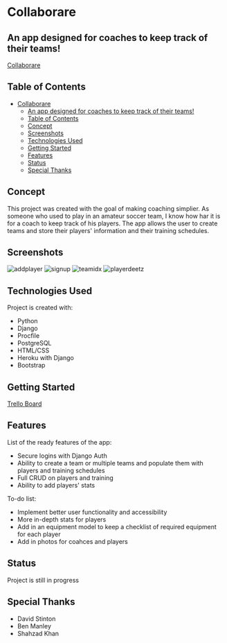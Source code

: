 # Collaborare
## An app designed for coaches to keep track of their teams!
[Collaborare](https://collaborare.herokuapp.com/)

## Table of Contents
- [Collaborare](#collaborare)
  - [An app designed for coaches to keep track of their teams!](#an-app-designed-for-coaches-to-keep-track-of-their-teams)
  - [Table of Contents](#table-of-contents)
  - [Concept](#concept)
  - [Screenshots](#screenshots)
  - [Technologies Used](#technologies-used)
  - [Getting Started](#getting-started)
  - [Features](#features)
  - [Status](#status)
  - [Special Thanks](#special-thanks)

## Concept
This project was created with the goal of making coaching simplier. As someone who used to play in an amateur soccer team, I know how har it is for a coach to keep track of his players. The app allows the user to create teams and store their players' information and their training schedules.

## Screenshots
![addplayer](https://i.imgur.com/LOE4zZ2.png/to/img.png)
![signup](https://i.imgur.com/jieDVrU.png/to/img.png)
![teamidx](https://i.imgur.com/5Cd5rbQ.png/to/img.png)
![playerdeetz](https://i.imgur.com/Evs7hBr.png/to/img.png)

## Technologies Used
Project is created with:
 
* Python
* Django
* Procfile
* PostgreSQL
* HTML/CSS
* Heroku with Django
* Bootstrap

## Getting Started

[Trello Board](https://trello.com/b/6h4ZlBMX/collaborare)

## Features
List of the ready features of the app:
* Secure logins with Django Auth
* Ability to create a team or multiple teams and populate them with players and training schedules
* Full CRUD on players and training  
* Ability to add players' stats

To-do list:
* Implement better user functionality and accessibility
* More in-depth stats for players
* Add in an equipment model to keep a checklist of required equipment for each player
* Add in photos for coahces and players

## Status
Project is still in progress

## Special Thanks
* David Stinton
* Ben Manley
* Shahzad Khan